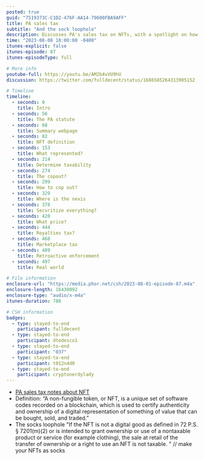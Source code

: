 ```yaml
---
posted: true
guid: "7519373C-C1D2-476F-AA14-79600FBA9AFF"
title: PA sales tax
subtitle: "And the sock loophole"
description: Discusses PA's sales tax on NFTs, with a spotlight on how they are defined and taxed. Surprisingly, regulations date back to 2016, but there was no retroactive enforcement before May 2022. The hosts highlight a loophole where NFTs linked to non-taxable items, like clothing, could avoid tax. They also delve into Su Squares, NFTs that allow pixel edits since 2018. Major queries raised include defining transfers and creations in the NFT world. The episode critiques PA's documentation style and juxtaposes regulations with real-world NFT products, underscoring potential inconsistencies.
time: "2023-08-08 18:00:00 -0400"
itunes-explicit: false
itunes-episode: 87
itunes-episodeType: full

# More info
youtube-full: https://youtu.be/AM2b4vVU9hU
discussion: https://twitter.com/fulldecent/status/1686585264313905152

# Timeline
timeline:
  - seconds: 0
    title: Intro
  - seconds: 56
    title: The PA statute
  - seconds: 68
    title: Summary webpage
  - seconds: 82
    title: NFT definition
  - seconds: 153
    title: What represented?
  - seconds: 214
    title: Determine taxability
  - seconds: 274
    title: The copout?
  - seconds: 299
    title: How to cop out?
  - seconds: 329
    title: Where is the nexis
  - seconds: 378
    title: Securitize everything?
  - seconds: 420
    title: What price?
  - seconds: 444
    title: Royalties tax?
  - seconds: 468
    title: Marketplace tax
  - seconds: 489
    title: Retroactive enforcement
  - seconds: 497
    title: Real world

# File information
enclosure-url: "https://media.phor.net/csh/2023-08-01-episode-87.m4a"
enclosure-length: 16430092
enclosure-type: "audio/x-m4a"
itunes-duration: 788

# CSH information
badges:
  - type: stayed-to-end
    participant: fulldecent
  - type: stayed-to-end
    participant: dtedesco1
  - type: stayed-to-end
    participant: "037"
  - type: stayed-to-end
    participant: t012n4d0
  - type: stayed-to-end
    participant: cryptonerdylady
---
```


- [PA sales tax notes about NFT](https://www.revenue.pa.gov/TaxTypes/SUT/Pages/Non-Fungible-Tokens.aspx)
- Definition: “A non-fungible token, or NFT, is a unique set of software codes recorded on a blockchain, which is used to certify authenticity and ownership of a digital representation of something of value that can be bought, sold, and traded.”
- The socks loophole "If the NFT is not a digital good as defined in 72 P.S. § 7201(m)(2) or is intended to grant ownership or use of a nontaxable product or service (for example clothing), the sale at retail of the transfer of ownership or a right to use an NFT is not taxable. " // make your NFTs as socks